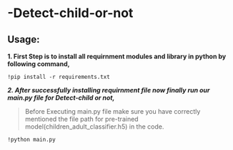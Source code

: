 # -Detect-child-or-not
## Usage:
**1. First Step is to install all requirnment modules and library in python by following command,** 
```
!pip install -r requirements.txt
```
***2. After successfully installing requirnment file now finally run our main.py file for Detect-child or not,***
> Before Executing main.py file make sure you have correctly mentioned the file path for pre-trained model(children_adult_classifier.h5)  in the code.
```
!python main.py
```
